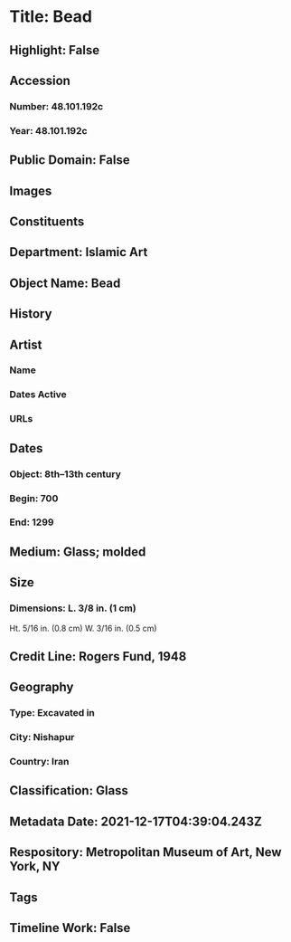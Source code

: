 # Title: Bead
## Highlight: False
## Accession
### Number: 48.101.192c
### Year: 48.101.192c
## Public Domain: False
## Images
## Constituents
## Department: Islamic Art
## Object Name: Bead
## History
## Artist
### Name
### Dates Active
### URLs
## Dates
### Object: 8th–13th century
### Begin: 700
### End: 1299
## Medium: Glass; molded
## Size
### Dimensions: L. 3/8 in. (1 cm)
Ht. 5/16 in. (0.8 cm)
W. 3/16 in. (0.5 cm)
## Credit Line: Rogers Fund, 1948
## Geography
### Type: Excavated in
### City: Nishapur
### Country: Iran
## Classification: Glass
## Metadata Date: 2021-12-17T04:39:04.243Z
## Respository: Metropolitan Museum of Art, New York, NY
## Tags
## Timeline Work: False